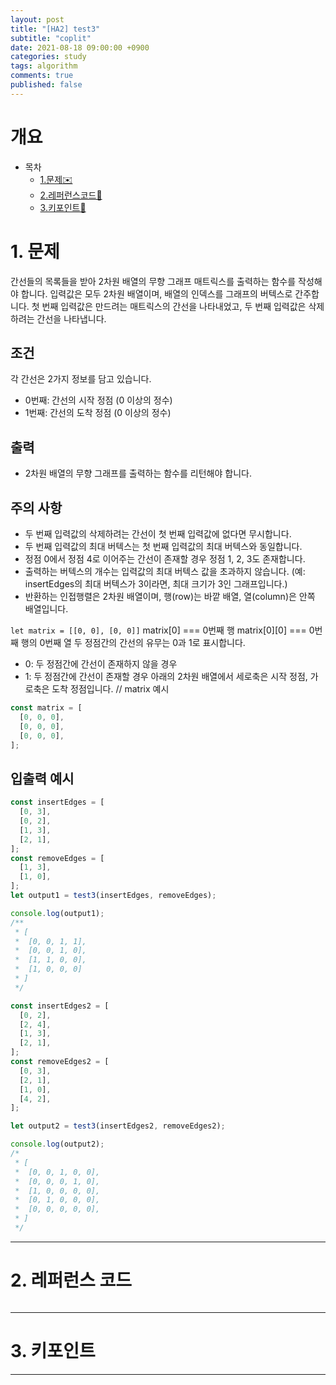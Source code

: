 ```yaml
---
layout: post
title: "[HA2] test3"
subtitle: "coplit"
date: 2021-08-18 09:00:00 +0900
categories: study
tags: algorithm
comments: true
published: false
---
```


# 개요

- 목차
  - [1.문제✉️](#1.문제)
  - [2.레퍼런스코드🔖](#2.레퍼런스코드)
  - [3.키포인트🔐](#3.키포인트🔑)

# 1. 문제

간선들의 목록들을 받아 2차원 배열의 무향 그래프 매트릭스를 출력하는 함수를 작성해야 합니다. 입력값은 모두 2차원 배열이며, 배열의 인덱스를 그래프의 버텍스로 간주합니다.
첫 번째 입력값은 만드려는 매트릭스의 간선을 나타내었고, 두 번째 입력값은 삭제하려는 간선을 나타냅니다.

## 조건

각 간선은 2가지 정보를 담고 있습니다.

- 0번째: 간선의 시작 정점 (0 이상의 정수)
- 1번째: 간선의 도착 정점 (0 이상의 정수)

## 출력

- 2차원 배열의 무향 그래프를 출력하는 함수를 리턴해야 합니다.

## 주의 사항

- 두 번째 입력값의 삭제하려는 간선이 첫 번째 입력값에 없다면 무시합니다.
- 두 번째 입력값의 최대 버텍스는 첫 번째 입력값의 최대 버텍스와 동일합니다.
- 정점 0에서 정점 4로 이어주는 간선이 존재할 경우 정점 1, 2, 3도 존재합니다.
- 출력하는 버텍스의 개수는 입력값의 최대 버텍스 값을 초과하지 않습니다. (예: insertEdges의 최대 버텍스가 3이라면, 최대 크기가 3인 그래프입니다.)
- 반환하는 인접행렬은 2차원 배열이며, 행(row)는 바깥 배열, 열(column)은 안쪽 배열입니다.

`let matrix = [[0, 0], [0, 0]]`
matrix[0] === 0번째 행
matrix[0][0] === 0번째 행의 0번째 열
두 정점간의 간선의 유무는 0과 1로 표시합니다.

- 0: 두 정점간에 간선이 존재하지 않을 경우
- 1: 두 정점간에 간선이 존재할 경우
  아래의 2차원 배열에서 세로축은 시작 정점, 가로축은 도착 정점입니다.
  // matrix 예시

```javascript
const matrix = [
  [0, 0, 0],
  [0, 0, 0],
  [0, 0, 0],
];
```

## 입출력 예시

```javascript
const insertEdges = [
  [0, 3],
  [0, 2],
  [1, 3],
  [2, 1],
];
const removeEdges = [
  [1, 3],
  [1, 0],
];
let output1 = test3(insertEdges, removeEdges);

console.log(output1);
/**
 * [
 *  [0, 0, 1, 1],
 *  [0, 0, 1, 0],
 *  [1, 1, 0, 0],
 *  [1, 0, 0, 0]
 * ]
 */

const insertEdges2 = [
  [0, 2],
  [2, 4],
  [1, 3],
  [2, 1],
];
const removeEdges2 = [
  [0, 3],
  [2, 1],
  [1, 0],
  [4, 2],
];

let output2 = test3(insertEdges2, removeEdges2);

console.log(output2);
/*
 * [
 *  [0, 0, 1, 0, 0],
 *  [0, 0, 0, 1, 0],
 *  [1, 0, 0, 0, 0],
 *  [0, 1, 0, 0, 0],
 *  [0, 0, 0, 0, 0],
 * ]
 */
```

---

# 2. 레퍼런스 코드

```javascript

```

---

# 3. 키포인트

---
